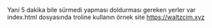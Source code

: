 Yani 5 dakika bile sürmedi yapması doldurması gereken yerler var index.html dosyasında troline kullanın örnek site https://waltzcim.xyz